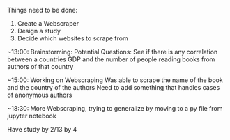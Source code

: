 Things need to be done:
  1. Create a Webscraper
  2. Design a study
  3. Decide which websites to scrape from

~13:00:
  Brainstorming:
    Potential Questions:
      See if there is any correlation between a countries GDP and the number of people reading books from authors of that country

~15:00:
  Working on Webscraping
  Was able to scrape the name of the book and the country of the authors
  Need to add something that handles cases of anonymous authors

~18:30:
  More Webscraping, trying to generalize by moving to a py file from jupyter notebook

Have study by 2/13 by 4
